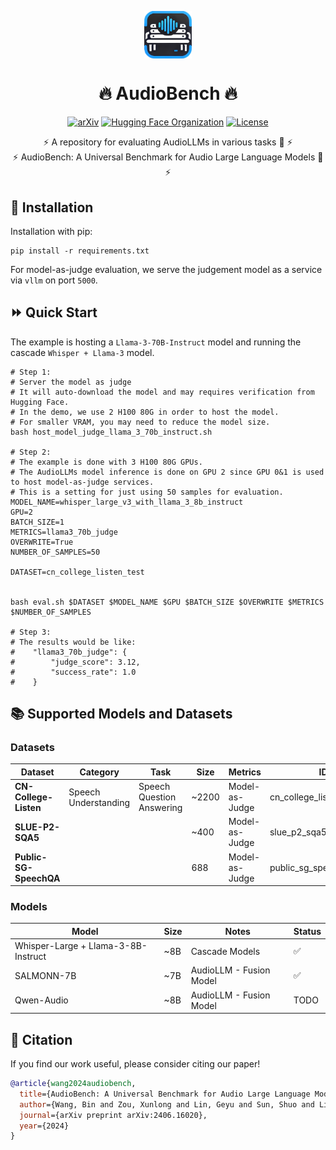 <p align="center">
  <img src="assets/logo.png" alt="Prometheus-Logo" style="width: 15%; display: block; margin: auto;">
</p>

<h1 align="center">🔥 AudioBench 🔥</h1>



<p align="center">
  <a href="https://arxiv.org/abs/2406.16020"><img src="https://img.shields.io/badge/arXiv-2406.16020-b31b1b.svg" alt="arXiv"></a>
  <a href="AudioLLMs"><img src="https://img.shields.io/badge/Hugging%20Face-Organization-ff9d00" alt="Hugging Face Organization"></a>
  <a href="https://huggingface.co/spaces/AudioLLMs/AudioBench-Leaderboard"><img src="https://img.shields.io/badge/AudioBench-Leaderboard-g41b1b.svg" alt="License"></a>
</p>

<p align="center">
  ⚡ A repository for evaluating AudioLLMs in various tasks 🚀 ⚡ <br>
  ⚡ AudioBench: A Universal Benchmark for Audio Large Language Models 🚀 ⚡ <br>
</p>



## 🔧 Installation

Installation with pip:
```shell
pip install -r requirements.txt
```
For model-as-judge evaluation, we serve the judgement model as a service via `vllm` on port `5000`.


## ⏩ Quick Start

The example is hosting a `Llama-3-70B-Instruct` model and running the cascade `Whisper + Llama-3` model.
```shell
# Step 1:
# Server the model as judge
# It will auto-download the model and may requires verification from Hugging Face.
# In the demo, we use 2 H100 80G in order to host the model.
# For smaller VRAM, you may need to reduce the model size.
bash host_model_judge_llama_3_70b_instruct.sh

# Step 2:
# The example is done with 3 H100 80G GPUs.
# The AudioLLMs model inference is done on GPU 2 since GPU 0&1 is used to host model-as-judge services.
# This is a setting for just using 50 samples for evaluation.
MODEL_NAME=whisper_large_v3_with_llama_3_8b_instruct
GPU=2
BATCH_SIZE=1
METRICS=llama3_70b_judge
OVERWRITE=True
NUMBER_OF_SAMPLES=50

DATASET=cn_college_listen_test


bash eval.sh $DATASET $MODEL_NAME $GPU $BATCH_SIZE $OVERWRITE $METRICS $NUMBER_OF_SAMPLES

# Step 3:
# The results would be like:
#    "llama3_70b_judge": {
#        "judge_score": 3.12,
#        "success_rate": 1.0
#    }

```

## 📚 Supported Models and Datasets

### Datasets
|Dataset|Category|Task|Size|Metrics|ID|Status|
|---|---|---|---|---|---|---|
|**CN-College-Listen**|Speech Understanding|Speech Question Answering|~2200|Model-as-Judge|cn_college_listen_test|✅︎|
|**SLUE-P2-SQA5**|||~400|Model-as-Judge|slue_p2_sqa5_test|✅︎|
|**Public-SG-SpeechQA**|||688|Model-as-Judge|public_sg_speech_qa_test|✅︎|


### Models
|Model|Size|Notes|Status|
|---|---|---|---|
|Whisper-Large + Llama-3-8B-Instruct|~8B|Cascade Models|✅︎|
|SALMONN-7B|~7B|AudioLLM - Fusion Model|✅︎|
|Qwen-Audio|~8B|AudioLLM - Fusion Model|TODO|


## 📖 Citation
If you find our work useful, please consider citing our paper!
```bibtex
@article{wang2024audiobench,
  title={AudioBench: A Universal Benchmark for Audio Large Language Models},
  author={Wang, Bin and Zou, Xunlong and Lin, Geyu and Sun, Shuo and Liu, Zhuohan and Zhang, Wenyu and Liu, Zhengyuan and Aw, AiTi and Chen, Nancy F},
  journal={arXiv preprint arXiv:2406.16020},
  year={2024}
}
```


